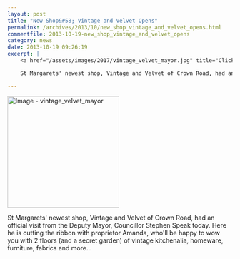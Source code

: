 ```yaml
---
layout: post
title: "New Shop&#58; Vintage and Velvet Opens"
permalink: /archives/2013/10/new_shop_vintage_and_velvet_opens.html
commentfile: 2013-10-19-new_shop_vintage_and_velvet_opens
category: news
date: 2013-10-19 09:26:19
excerpt: |
    <a href="/assets/images/2017/vintage_velvet_mayor.jpg" title="Click for a larger image"><img src="/assets/images/2017/vintage_velvet_mayor-thumb.jpg" width="250" alt="Image - vintage_velvet_mayor"  class="photo right"/></a>

    St Margarets' newest shop, Vintage and Velvet of Crown Road, had an official visit from the Deputy Mayor, Councillor Stephen Speak today. Here he is cutting the ribbon with proprietor Amanda, who'll be happy to wow you with 2 floors (and a secret garden) of vintage kitchenalia, homeware, furniture, fabrics and more...

---
```



<a href="/assets/images/2017/vintage_velvet_mayor.jpg" title="Click for a larger image"><img src="/assets/images/2017/vintage_velvet_mayor-thumb.jpg" width="250" alt="Image - vintage_velvet_mayor"  class="photo right"/></a>

St Margarets' newest shop, Vintage and Velvet of Crown Road, had an official visit from the Deputy Mayor, Councillor Stephen Speak today. Here he is cutting the ribbon with proprietor Amanda, who'll be happy to wow you with 2 floors (and a secret garden) of vintage kitchenalia, homeware, furniture, fabrics and more...
